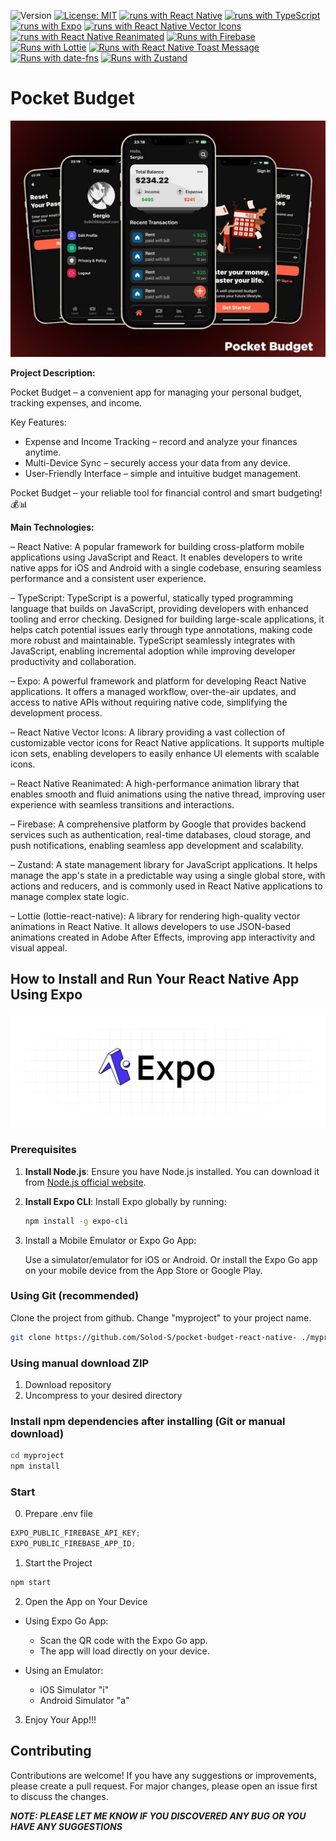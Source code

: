 ![Version](https://img.shields.io/badge/Version-1.0-blue.svg?cacheSeconds=2592000)
[![License: MIT](https://img.shields.io/badge/License-MIT-yellow.svg)](https://opensource.org/licenses/MIT)
[![runs with React Native](https://img.shields.io/badge/Runs%20with%20RN-000.svg?style=flat-square&logo=react&labelColor=f3f3f3&logoColor=61DAFB)](https://reactnative.dev/)
[![runs with TypeScript](https://img.shields.io/badge/Runs%20with%20TypeScript-000.svg?style=flat-square&logo=typescript&labelColor=f3f3f3&logoColor=3178C6)](https://www.typescriptlang.org/)
[![runs with Expo](https://img.shields.io/badge/Runs%20with%20Expo-000.svg?style=flat-square&logo=expo&labelColor=f3f3f3&logoColor=000020)](https://expo.dev/)
[![runs with React Native Vector Icons](https://img.shields.io/badge/Runs%20with%20RN%20Vector%20Icons-000.svg?style=flat-square&logo=react&labelColor=f3f3f3&logoColor=61DAFB)](https://github.com/oblador/react-native-vector-icons)
[![runs with React Native Reanimated](https://img.shields.io/badge/Runs%20with%20RN%20Reanimated-000.svg?style=flat-square&logo=react&labelColor=f3f3f3&logoColor=61DAFB)](https://github.com/software-mansion/react-native-reanimated)
[![Runs with Firebase](https://img.shields.io/badge/Runs%20with%20Firebase-000.svg?style=flat-square&logo=firebase&labelColor=f3f3f3&logoColor=FFCA28)](https://firebase.google.com/)
[![Runs with Lottie](https://img.shields.io/badge/Runs%20with%20Lottie-000.svg?style=flat-square&logo=lospec&labelColor=f3f3f3&logoColor=000000)](https://github.com/lottie-react-native/lottie-react-native)
[![Runs with React Native Toast Message](https://img.shields.io/badge/Runs%20with%20RN%20Toast%20Message-000.svg?style=flat-square&logo=imessage&labelColor=f3f3f3&logoColor=61DAFB)](https://github.com/calintamas/react-native-toast-message)
[![Runs with date-fns](https://img.shields.io/badge/Runs%20with%20Date%20FNS-000.svg?style=flat-square&logo=datefns&labelColor=f3f3f3&logoColor=770C56)](https://date-fns.org/)
[![Runs with Zustand](https://img.shields.io/badge/Runs%20with%20Zustand-000.svg?style=flat-square&logo=redux&labelColor=f3f3f3&logoColor=764ABC)](https://zustand-demo.pmnd.rs//)

# Pocket Budget

![Pocket Budget](/assets/banner-min.jpg)

**Project Description:**

Pocket Budget – a convenient app for managing your personal budget, tracking expenses, and income.

Key Features:

- Expense and Income Tracking – record and analyze your finances anytime.
- Multi-Device Sync – securely access your data from any device.
- User-Friendly Interface – simple and intuitive budget management.

Pocket Budget – your reliable tool for financial control and smart budgeting! 💰📊

 <!-- <div align="center">
 <br />
 
![Pocket Budget](/assets/video.gif)

  <br />
</div> -->

**Main Technologies:**

– React Native: A popular framework for building cross-platform mobile applications using JavaScript and React. It enables developers to write native apps for iOS and Android with a single codebase, ensuring seamless performance and a consistent user experience.

– TypeScript: TypeScript is a powerful, statically typed programming language that builds on JavaScript, providing developers with enhanced tooling and error checking. Designed for building large-scale applications, it helps catch potential issues early through type annotations, making code more robust and maintainable. TypeScript seamlessly integrates with JavaScript, enabling incremental adoption while improving developer productivity and collaboration.

– Expo: A powerful framework and platform for developing React Native applications. It offers a managed workflow, over-the-air updates, and access to native APIs without requiring native code, simplifying the development process.

– React Native Vector Icons: A library providing a vast collection of customizable vector icons for React Native applications. It supports multiple icon sets, enabling developers to easily enhance UI elements with scalable icons.

– React Native Reanimated: A high-performance animation library that enables smooth and fluid animations using the native thread, improving user experience with seamless transitions and interactions.

– Firebase: A comprehensive platform by Google that provides backend services such as authentication, real-time databases, cloud storage, and push notifications, enabling seamless app development and scalability.

– Zustand: A state management library for JavaScript applications. It helps manage the app's state in a predictable way using a single global store, with actions and reducers, and is commonly used in React Native applications to manage complex state logic.

– Lottie (lottie-react-native): A library for rendering high-quality vector animations in React Native. It allows developers to use JSON-based animations created in Adobe After Effects, improving app interactivity and visual appeal.

<!-- – React Native Toast Message: A simple and customizable toast notification library for React Native, making it easy to display quick messages, alerts, and confirmations in mobile applications. -->

## How to Install and Run Your React Native App Using Expo

![React Native App](/assets/exp.png)

### Prerequisites

1. **Install Node.js**: Ensure you have Node.js installed. You can download it from [Node.js official website](https://nodejs.org/).
2. **Install Expo CLI**: Install Expo globally by running:

   ```bash
   npm install -g expo-cli
   ```

3. Install a Mobile Emulator or Expo Go App:

   Use a simulator/emulator for iOS or Android.
   Or install the Expo Go app on your mobile device from the App Store or Google Play.

### Using Git (recommended)

Clone the project from github. Change "myproject" to your project name.

```bash
git clone https://github.com/Solod-S/pocket-budget-react-native- ./myproject
```

### Using manual download ZIP

1.  Download repository
2.  Uncompress to your desired directory

### Install npm dependencies after installing (Git or manual download)

```bash
cd myproject
npm install
```

### Start

0. Prepare .env file

```javascript
EXPO_PUBLIC_FIREBASE_API_KEY;
EXPO_PUBLIC_FIREBASE_APP_ID;
```

1. Start the Project

```javascript
npm start
```

2. Open the App on Your Device

- Using Expo Go App:

  - Scan the QR code with the Expo Go app.
  - The app will load directly on your device.

- Using an Emulator:

  - iOS Simulator "i"
  - Android Simulator "a"

3. Enjoy Your App!!!

## Contributing

Contributions are welcome! If you have any suggestions or improvements, please create a pull request. For major changes, please open an issue first to discuss the changes.

**_NOTE: PLEASE LET ME KNOW IF YOU DISCOVERED ANY BUG OR YOU HAVE ANY SUGGESTIONS_**
